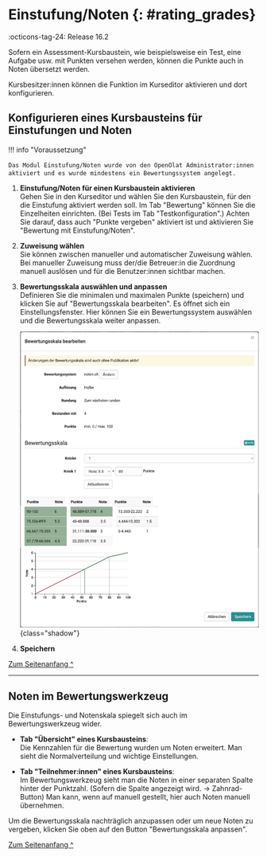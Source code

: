 # Einstufung/Noten {: #rating_grades}

:octicons-tag-24: Release 16.2

Sofern ein Assessment-Kursbaustein, wie beispielsweise ein Test, eine Aufgabe usw. mit Punkten versehen werden, können die Punkte auch in Noten übersetzt werden. 

Kursbesitzer:innen können die Funktion im Kurseditor aktivieren und dort konfigurieren. 


## Konfigurieren eines Kursbausteins für Einstufungen und Noten

!!! info "Voraussetzung"

    Das Modul Einstufung/Noten wurde von den OpenOlat Administrator:innen aktiviert und es wurde mindestens ein Bewertungssystem angelegt.

1. **Einstufung/Noten für einen Kursbaustein aktivieren**<br> 
Gehen Sie in den Kurseditor und wählen Sie den Kursbaustein, für den die Einstufung aktiviert werden soll. Im Tab "Bewertung" können Sie die Einzelheiten einrichten. 
(Bei Tests im Tab "Testkonfiguration".) Achten Sie darauf, dass auch "Punkte vergeben" aktiviert ist und aktivieren Sie "Bewertung mit Einstufung/Noten". 
2. **Zuweisung wählen**<br>
Sie können zwischen manueller und automatischer Zuweisung wählen. Bei manueller Zuweisung muss der/die Betreuer:in die Zuordnung manuell auslösen und für die Benutzer:innen sichtbar machen. 

3. **Bewertungsskala auswählen und anpassen**<br>
Definieren Sie die minimalen und maximalen Punkte (speichern) und klicken Sie auf "Bewertungsskala bearbeiten". Es öffnet sich ein Einstellungsfenster. Hier können Sie ein Bewertungssystem auswählen und die Bewertungsskala weiter anpassen.

    ![Bewertungsskala](assets/ratingscale_de.png){class="shadow"}

4. **Speichern**

[Zum Seitenanfang ^](#rating_grades)

---

## Noten im Bewertungswerkzeug

Die Einstufungs- und Notenskala spiegelt sich auch im Bewertungswerkzeug wider. 

* **Tab "Übersicht" eines Kursbausteins**:<br>
Die Kennzahlen für die Bewertung wurden um Noten erweitert. Man sieht die Normalverteilung und wichtige Einstellungen.

* **Tab "Teilnehmer:innen" eines Kursbausteins**:<br>
Im Bewertungswerkzeug sieht man die Noten in einer separaten Spalte hinter der Punktzahl. (Sofern die Spalte angezeigt wird. -> Zahnrad-Button) Man kann, wenn auf manuell gestellt, hier auch Noten manuell übernehmen.

Um die Bewertungsskala nachträglich anzupassen oder um neue Noten zu vergeben, klicken Sie oben auf den Button "Bewertungsskala anpassen". 

[Zum Seitenanfang ^](#rating_grades)